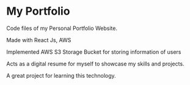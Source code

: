 # My Portfolio
Code files of my Personal Portfolio Website.

Made with React Js, AWS

Implemented AWS S3 Storage Bucket for storing information of users

Acts as a digital resume for myself to showcase my skills and projects.

A great project for learning this technology.
